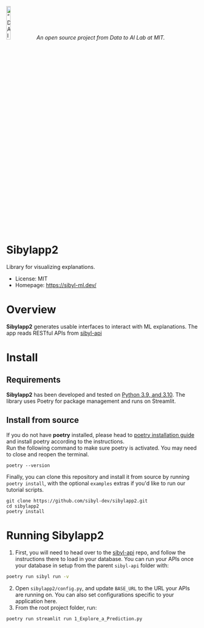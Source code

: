 <p align="left">
<img width=15% src="https://dai.lids.mit.edu/wp-content/uploads/2018/06/Logo_DAI_highres.png" alt=“DAI-Lab” />
<i>An open source project from Data to AI Lab at MIT.</i>
</p>

<!-- Uncomment these lines after releasing the package to PyPI for version and downloads badges -->
<!--[![PyPI Shield](https://img.shields.io/pypi/v/pyreal.svg)](https://pypi.python.org/pypi/pyreal) -->
<!--[![Downloads](https://pepy.tech/badge/pyreal)](https://pepy.tech/project/pyreal)-->
<!--[![Travis CI Shield](https://travis-ci.org/DAI-Lab/pyreal.svg?branch=stable)](https://travis-ci.org/DAI-Lab/pyreal)-->
<!--[![Coverage Status](https://codecov.io/gh/DAI-Lab/pyreal/branch/stable/graph/badge.svg)](https://codecov.io/gh/DAI-Lab/pyreal)-->
<!--[![Build Action Status](https://github.com/DAI-Lab/pyreal/workflows/Test%20CI/badge.svg)](https://github.com/DAI-Lab/pyreal/actions)-->
# Sibylapp2

Library for visualizing explanations.

- License: MIT
- Homepage: https://sibyl-ml.dev/

# Overview

**Sibylapp2** generates usable interfaces to interact with ML explanations. The app 
reads RESTful APIs from [sibyl-api](https://github.com/sibyl-dev/sibyl-api)

# Install

## Requirements

**Sibylapp2** has been developed and tested on [Python 3.9, and 3.10](https://www.python.org/downloads/).
The library uses Poetry for package management and runs on Streamlit.

## Install from source
If you do not have **poetry** installed, please head to [poetry installation guide](https://python-poetry.org/docs/#installation)
and install poetry according to the instructions.\
Run the following command to make sure poetry is activated. You may need to close and reopen the terminal.

```
poetry --version
```

Finally, you can clone this repository and install it from
source by running `poetry install`, with the optional `examples` extras if you'd like to run our tutorial scripts.

```
git clone https://github.com/sibyl-dev/sibylapp2.git
cd sibylapp2
poetry install 
```

# Running Sibylapp2

1. First, you will need to head over to the [sibyl-api](https://github.com/sibyl-dev/sibyl-api) repo,
and follow the instructions there to load in your database. You can run your APIs once your 
database in setup from the parent `sibyl-api` folder with:
```bash
poetry run sibyl run -v
```
2. Open `sibylapp2/config.py`, and update `BASE_URL` to the URL your APIs are running on. You can also set 
configurations specific to your application here.
3. From the root project folder, run:
```bash
poetry run streamlit run 1_Explore_a_Prediction.py
```

